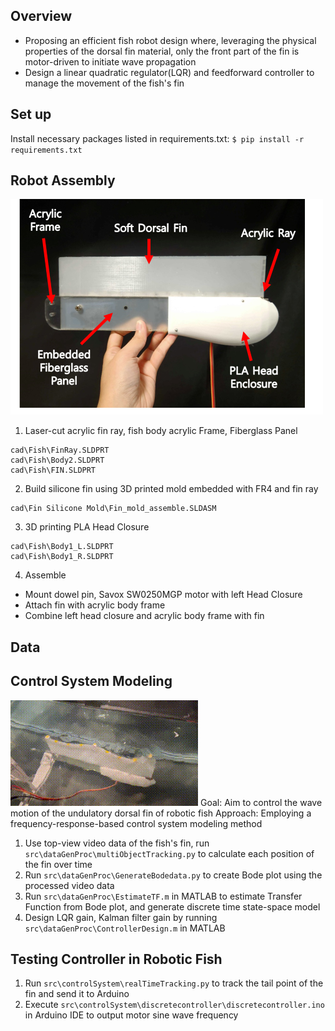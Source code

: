 ## Overview
- Proposing an efficient fish robot design where, leveraging the physical properties of the dorsal fin material, only the front part of the fin is motor-driven to initiate wave propagation
- Design a linear quadratic regulator(LQR) and feedforward controller to manage the movement of the fish's fin

## Set up
Install necessary packages listed in requirements.txt:
`$ pip install -r requirements.txt`

## Robot Assembly
![Schemetic view of robotic fish](RoboticFish.png)
1. Laser-cut acrylic fin ray, fish body acrylic Frame, Fiberglass Panel
```
cad\Fish\FinRay.SLDPRT
cad\Fish\Body2.SLDPRT
cad\Fish\FIN.SLDPRT
```
2. Build silicone fin using 3D printed mold embedded with FR4 and fin ray 
```
cad\Fin Silicone Mold\Fin_mold_assemble.SLDASM
```
3. 3D printing PLA Head Closure 
```
cad\Fish\Body1_L.SLDPRT
cad\Fish\Body1_R.SLDPRT
```
4. Assemble 
- Mount dowel pin, Savox SW0250MGP motor with left Head Closure
- Attach fin with acrylic body frame
- Combine left head closure and acrylic body frame with fin 

## Data


## Control System Modeling
![Propulsion of wave through dorsal fin](undulatoryfin.gif)
Goal: Aim to control the wave motion of the undulatory dorsal fin of robotic fish
Approach: Employing a frequency-response-based control system modeling method
1. Use top-view video data of the fish's fin, run `src\dataGenProc\multiObjectTracking.py` to calculate each position of the fin over time
2. Run `src\dataGenProc\GenerateBodedata.py` to create Bode plot using the processed video data
3. Run `src\dataGenProc\EstimateTF.m` in MATLAB to estimate Transfer Function from Bode plot, and generate discrete time state-space model
4. Design LQR gain, Kalman filter gain by running `src\dataGenProc\ControllerDesign.m` in MATLAB

## Testing Controller in Robotic Fish
1. Run `src\controlSystem\realTimeTracking.py` to track the tail point of the fin and send it to Arduino
2. Execute `src\controlSystem\discretecontroller\discretecontroller.ino` in Arduino IDE to output motor sine wave frequency